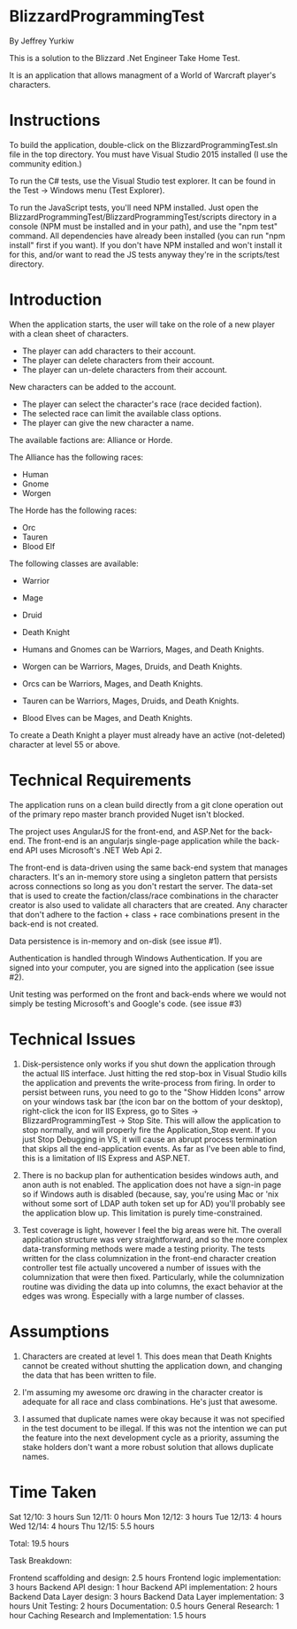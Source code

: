 # BlizzardProgrammingTest

By Jeffrey Yurkiw

This is a solution to the Blizzard .Net Engineer Take Home Test.

It is an application that allows managment of a World of Warcraft player's characters.

# Instructions

To build the application, double-click on the BlizzardProgrammingTest.sln file in the top directory. You must have Visual Studio 2015 installed (I use the community edition.)

To run the C# tests, use the Visual Studio test explorer. It can be found in the Test -> Windows  menu (Test Explorer).

To run the JavaScript tests, you'll need NPM installed. Just open the BlizzardProgrammingTest/BlizzardProgrammingTest/scripts directory in a console (NPM must be installed and in your path), and use the "npm test" command. All dependencies have already been installed (you can run "npm install" first if you want). If you don't have NPM installed and won't install it for this, and/or want to read the JS tests anyway they're in the scripts/test directory.

# Introduction

When the application starts, the user will take on the role of a new player with a clean sheet of characters.

* The player can add characters to their account.
* The player can delete characters from their account.
* The player can un-delete characters from their account.

New characters can be added to the account.

* The player can select the character's race (race decided faction).
* The selected race can limit the available class options.
* The player can give the new character a name.

The available factions are: Alliance or Horde.

The Alliance has the following races:
* Human
* Gnome
* Worgen

The Horde has the following races:
* Orc
* Tauren
* Blood Elf

The following classes are available:
* Warrior
* Mage
* Druid
* Death Knight

* Humans and Gnomes can be Warriors, Mages, and Death Knights.
* Worgen can be Warriors, Mages, Druids, and Death Knights.
* Orcs can be Warriors, Mages, and Death Knights.
* Tauren can be Warriors, Mages, Druids, and Death Knights.
* Blood Elves can be Mages, and Death Knights.

To create a Death Knight a player must already have an active (not-deleted) character at level 55 or above.

# Technical Requirements
The application runs on a clean build directly from a git clone operation out of the primary repo master branch provided Nuget isn't blocked.

The project uses AngularJS for the front-end, and ASP.Net for the back-end. The front-end is an angularjs single-page application while the back-end API uses Microsoft's .NET Web Api 2.

The front-end is data-driven using the same back-end system that manages characters. It's an in-memory store using a singleton pattern that persists across connections so long as you don't restart the server. The data-set that is used to create the faction/class/race combinations in the character creator is also used to validate all characters that are created. Any character that don't adhere to the faction + class + race combinations present in the back-end is not created.

Data persistence is in-memory and on-disk (see issue #1).

Authentication is handled through Windows Authentication. If you are signed into your computer, you are signed into the application (see issue #2).

Unit testing was performed on the front and back-ends where we would not simply be testing Microsoft's and Google's code. (see issue #3)

# Technical Issues

1. Disk-persistence only works if you shut down the application through the actual IIS interface. Just hitting the red stop-box in Visual Studio kills the application and prevents the write-process from firing. In order to persist between runs, you need to go to the "Show Hidden Icons" arrow on your windows task bar (the icon bar on the bottom of your desktop), right-click the icon for IIS Express, go to Sites -> BlizzardProgrammingTest -> Stop Site. This will allow the application to stop normally, and will properly fire the Application_Stop event. If you just Stop Debugging in VS, it will cause an abrupt process termination that skips all the end-application events. As far as I've been able to find, this is a limitation of IIS Express and ASP.NET.

2. There is no backup plan for authentication besides windows auth, and anon auth is not enabled. The application does not have a sign-in page so if Windows auth is disabled (because, say, you're using Mac or 'nix without some sort of LDAP auth token set up for AD) you'll probably see the application blow up. This limitation is purely time-constrained.

3. Test coverage is light, however I feel the big areas were hit. The overall application structure was very straightforward, and so the more complex data-transforming methods were made a testing priority. The tests written for the class columnization in the front-end character creation controller test file actually uncovered a number of issues with the columnization that were then fixed. Particularly, while the columnization routine was dividing the data up into columns, the exact behavior at the edges was wrong. Especially with a large number of classes.

# Assumptions

1. Characters are created at level 1. This does mean that Death Knights cannot be created without shutting the application down, and changing the data that has been written to file.

2. I'm assuming my awesome orc drawing in the character creator is adequate for all race and class combinations. He's just that awesome.

3. I assumed that duplicate names were okay because it was not specified in the test document to be illegal. If this was not the intention we can put the feature into the next development cycle as a priority, assuming the stake holders don't want a more robust solution that allows duplicate names.

# Time Taken

Sat 12/10: 3 hours
Sun 12/11: 0 hours
Mon 12/12: 3 hours
Tue 12/13: 4 hours
Wed 12/14: 4 hours
Thu 12/15: 5.5 hours

Total: 19.5 hours

Task Breakdown:

Frontend scaffolding and design: 2.5 hours
Frontend logic implementation: 3 hours
Backend API design: 1 hour
Backend API implementation: 2 hours
Backend Data Layer design: 3 hours
Backend Data Layer implementation: 3 hours
Unit Testing: 2 hours
Documentation: 0.5 hours
General Research: 1 hour
Caching Research and Implementation: 1.5 hours
